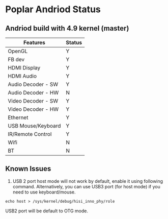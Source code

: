 # Poplar Andriod Status

## Andriod build with 4.9 kernel (master)

| Features            | Status       |
| --------            | -------------|
| OpenGL              |     Y        |
| FB dev              |     Y        |
| HDMI Display        |     Y        |
| HDMI Audio          |     Y        |
| Audio Decoder - SW  |     Y        |
| Audio Decoder - HW  |     N        |
| Video Decoder - SW  |     Y        |
| Video Decoder - HW  |     Y        |
| Ethernet            |     Y        |
| USB Mouse/Keyboard  |     Y        |
| IR/Remote Control   |     Y        |
| Wifi                |     N        |
| BT                  |     N        |

## Known Issues

1. USB 2 port host mode will not work by default, enable it using following command. Alternatively, you can use USB3 port (for host mode) if you need to use keyboard/mouse.

```    
echo host > /sys/kernel/debug/hisi_inno_phy/role
```

USB2 port will be default to OTG mode.
